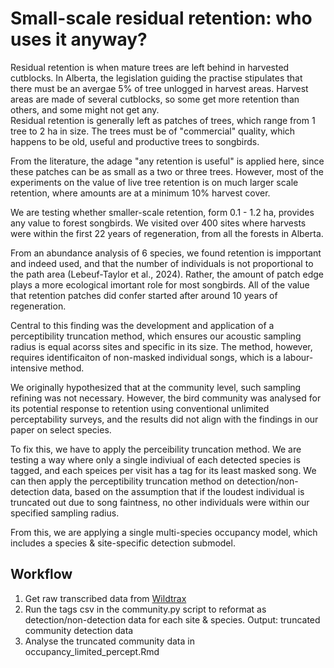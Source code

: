 # Small-scale residual retention: who uses it anyway?

Residual retention is when mature trees are left behind in harvested cutblocks. In Alberta, the legislation guiding the practise stipulates that there must be an avergae 5% of tree unlogged in harvest areas. Harvest areas are made of several cutblocks, so some get more retention than others, and some might not get any. <br>
Residual retention is generally left as patches of trees, which range from 1 tree to 2 ha in size. The trees must be of "commercial" quality, which happens to be old, useful and productive trees to songbirds.<br>

From the literature, the adage "any retention is useful" is applied here, since these patches can be as small as a two or three trees. However, most of the experiments on the value of live tree retention is on much larger scale retention, where amounts are at a minimum 10% harvest cover.<br>

We are testing whether smaller-scale retention, form 0.1 - 1.2 ha, provides any value to forest songbirds. We visited over 400 sites where harvests were within the first 22 years of regeneration, from all the forests in Alberta. <br>

From an abundance analysis of 6 species, we found retention is impportant and indeed used, and that the number of individuals is not proportional to the path area (Lebeuf-Taylor et al., 2024). Rather, the amount of patch edge plays a more ecological imortant role for most songbirds. All of the value that retention patches did confer started after around 10 years of regeneration.<br>

Central to this finding was the development and application of a perceptibility truncation method, which ensures our acoustic sampling radius is equal acorss sites and specific in its size. The method, however, requires identificaiton of non-masked individual songs, which is a labour-intensive method. <br>

We originally hypothesized that at the community level, such sampling refining was not necessary. However, the bird community was analysed for its potential response to retention  using conventional unlimited perceptability surveys, and the results did not align with the findings in our paper on select species.<br>

To fix this, we have to apply the perceibility truncation method. We are testing a way where only a single indiviual of each detected species is tagged, and each speices per visit has a tag for its least masked song. We can then apply the perceptibility truncation method on detection/non-detection data, based on the assumption that if the loudest individual is truncated out due to song faintness, no other individuals were within our specified sampling radius. <br>

From this, we are applying a single multi-species occupancy model, which includes a species & site-specific detection submodel.

## Workflow
1. Get raw transcribed data from [Wildtrax](https://wildtrax.ca)
2. Run the tags csv in the community.py script to reformat as detection/non-detection data for each site & species. Output: truncated community detection data
3. Analyse the truncated community data in occupancy_limited_percept.Rmd
